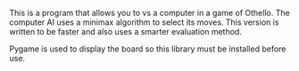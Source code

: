This is a program that allows you to vs a computer in a game of Othello.
The computer AI uses a minimax algorithm to select its moves.
This version is written to be faster and also uses a smarter evaluation method.

Pygame is used to display the board so this library must be installed before use.
